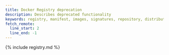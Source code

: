 ```yaml
---
title: Docker Registry deprecation
description: Describes deprecated functionality
keywords: registry, manifest, images, signatures, repository, distribution, digest
fetch_remote:
  line_start: 2
  line_end: -1
---
```


{% include registry.md %}
